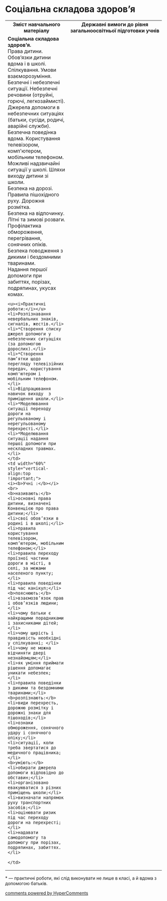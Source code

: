 <div id="hypercomments_widget" class="js-hypercomments-widget invisible"></div>

Соціальна складова здоров’я
=============================================

<table>
  <tr>
    <td width="40%" align="center"><b>Зміст навчального матеріалу<b></td>
    <td width="60%" align="center"><b>Державні вимоги до рівня загальноосвітньої підготовки учнів</b></td>
  </tr>
  <tr>
    <td width="40%" style="vertical-align:top !important;">
    <b>Соціальна складова здоров’я.</b><br>
    Права дитини. Обов’язки дитини вдома і в школі. <br>
    Спілкування. Умови взаєморозуміння.<br>
    Безпечні і небезпечні ситуації. Небезпечні речовини (отруйні, горючі, легкозаймисті). Джерела допомоги в небезпечних ситуаціях (батьки, сусіди, родичі, аварійні служби).<br>
    Безпечна поведінка вдома. Користування телевізором, комп'ютером, мобільним телефоном.<br>
    Можливі надзвичайні ситуації у школі. Шляхи виходу дитини зі школи.<br>
    Безпека на дорозі. Правила пішохідного руху. Дорожня розмітка.<br>
    Безпека на відпочинку. Літні та зимові розваги. Профілактика обмороження, перегрівання, сонячних опіків.<br>
    Безпека поводження з дикими і бездомними  тваринами.<br>
    Надання першої допомоги при забиттях, порізах, подряпинах, укусах комах.<br>

    <u><i>Практичні роботи:</i></u> 
    <li>Розпізнавання невербальних знаків, сигналів, жестів.</li>
    <li>*Створення списку джерел допомоги у небезпечних ситуаціях (за допомогою дорослих).</li>
    <li>*Створення пам’ятки щодо перегляду телевізійних передач, користування комп'ютером і мобільним телефоном.</li>
    <li>Відпрацювання навичок виходу  з приміщення школи.</li>
    <li>*Моделювання ситуації переходу дороги на регульованому і нерегульованому перехресті.</li>
    <li>*Моделювання ситуації надання першої допомоги при нескладних травмах.</li>
    </td>
    <td width="60%" style="vertical-align:top !important;">
    <i><b>Учні :</b></i><br>
    <b>називають:</b>
    <li>основні права дитини, визначені Конвенцією про права дитини;</li>
    <li>свої обов’язки в родині і в школі;</li>
    <li>правила користування телевізором, комп’ютером, мобільним телефоном;</li> 
    <li>правила переходу проїзної частини дороги в місті, в селі, за межами населеного пункту;</li> 
    <li>правила поведінки під час канікул;</li> 
    <b>пояснюють:</b>
    <li>взаємозв’язок прав і обов’язків людини;</li>
    <li>чому батьки є найкращими порадниками і захисниками дітей;</li>
    <li>чому щирість і правдивість необхідні у спілкуванні; </li>
    <li>чому не можна відчиняти двері незнайомцям;</li>
    <li>як уміння приймати рішення допомагає уникати небезпек; </li>
    <li>правила поведінки  з дикими та бездомними тваринами;</li>
    <b>розпізнають:</b>
    <li>види перехресть, дорожню розмітку і дорожні знаки для пішоходів;</li>
    <li>ознаки обмороження, сонячного удару і сонячного опіку;</li>
    <li>ситуації, коли треба звертатися до медичного працівника;</li>
    <b>уміють:</b>
    <li>обирати джерела допомоги відповідно до обставин;</li>
    <li>організовано евакуюватися з різних приміщень школи;</li>
    <li>визначати напрямок руху транспортних засобів;</li>
    <li>оцінювати ризик під час переходу дороги на перехресті;</li>
    <li>надавати самодопомогу та допомогу при порізах, подряпинах, забиттях.</li>

	</td>
  </tr>
</table>

<p>* — практичні роботи, які слід виконувати не лише в класі, а й вдома з допомогою батьків.</p>

<div class="js-hypercomments-container">
<a href="http://hypercomments.com" class="hc-link" title="comments widget">comments powered by HyperComments</a>
</div>